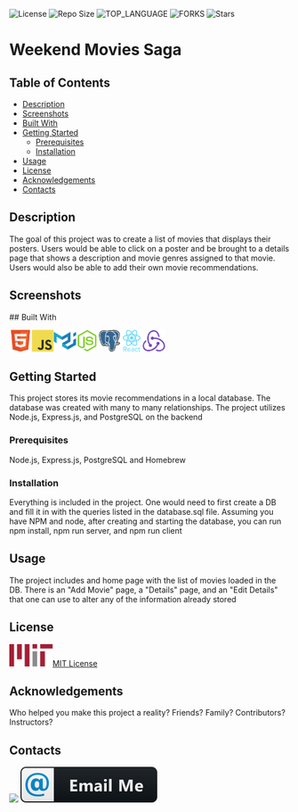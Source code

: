 ![License](https://img.shields.io/github/license/jgaffaney/weekend-movie-sagas.svg?style=for-the-badge) ![Repo Size](https://img.shields.io/github/languages/code-size/jgaffaney/weekend-movie-sagas.svg?style=for-the-badge) ![TOP_LANGUAGE](https://img.shields.io/github/languages/top/jgaffaney/weekend-movie-sagas.svg?style=for-the-badge) ![FORKS](https://img.shields.io/github/forks/jgaffaney/weekend-movie-sagas.svg?style=for-the-badge&social) ![Stars](https://img.shields.io/github/stars/jgaffaney/weekend-movie-sagas.svg?style=for-the-badge)
    
# Weekend Movies Saga

## Table of Contents

- [Description](#description)
- [Screenshots](#screenshots)
- [Built With](#built-with)
- [Getting Started](#getting-started)
  - [Prerequisites](#prerequisites)
  - [Installation](#installation)
- [Usage](#usage)
- [License](#license)
- [Acknowledgements](#acknowledgements)
- [Contacts](#contacts)

## Description

The goal of this project was to create a list of movies that displays their posters.  Users would be able to click on a poster and be brought to a details page that shows a description and movie genres assigned to that movie.  Users would also be able to add their own movie recommendations.

## Screenshots

<img src="" />## Built With

<a href="https://developer.mozilla.org/en-US/docs/Web/HTML"><img src="https://raw.githubusercontent.com/devicons/devicon/master/icons/html5/html5-original.svg" height="40px" width="40px" /></a><a href="https://developer.mozilla.org/en-US/docs/Web/JavaScript"><img src="https://raw.githubusercontent.com/devicons/devicon/master/icons/javascript/javascript-original.svg" height="40px" width="40px" /></a><a href="https://material-ui.com/"><img src="https://raw.githubusercontent.com/devicons/devicon/master/icons/materialui/materialui-original.svg" height="40px" width="40px" /></a><a href="https://nodejs.org/en/"><img src="https://raw.githubusercontent.com/devicons/devicon/master/icons/nodejs/nodejs-original.svg" height="40px" width="40px" /></a><a href="https://www.postgresql.org/"><img src="https://raw.githubusercontent.com/devicons/devicon/master/icons/postgresql/postgresql-original.svg" height="40px" width="40px" /></a><a href="https://reactjs.org/"><img src="https://raw.githubusercontent.com/devicons/devicon/master/icons/react/react-original-wordmark.svg" height="40px" width="40px" /></a><a href="https://redux.js.org/"><img src="https://raw.githubusercontent.com/devicons/devicon/master/icons/redux/redux-original.svg" height="40px" width="40px" /></a>

## Getting Started

This project stores its movie recommendations in a  local database.  The database was created with many to many relationships.  The project utilizes Node.js, Express.js, and PostgreSQL on the backend

### Prerequisites

Node.js, Express.js, PostgreSQL and Homebrew 

### Installation

Everything is included in the project.  One would need to first create a DB and fill it in with the queries listed in the database.sql file.  Assuming you have NPM and node, after creating and starting the database, you can run npm install, npm run server, and npm run client

## Usage

The project includes and home page with the list of movies loaded in the DB.  There is an "Add Movie" page, a "Details" page, and an "Edit Details" that one can use to alter any of the information already stored


## License

<a href="https://choosealicense.com/licenses/mit/"><img src="https://raw.githubusercontent.com/johnturner4004/readme-generator/master/src/components/assets/images/mit.svg" height=40 />MIT License</a>

## Acknowledgements

Who helped you make this project a reality? Friends? Family? Contributors? Instructors?

## Contacts

<a href="https://www.linkedin.com/in/john-gaffaney-15859179"><img src="https://img.shields.io/badge/LinkedIn-0077B5?style=for-the-badge&logo=linkedin&logoColor=white" /></a>  <a href="mailto:john.gaffaney@icloud.com"><img src=https://raw.githubusercontent.com/johnturner4004/readme-generator/master/src/components/assets/images/email_me_button_icon_151852.svg /></a>
